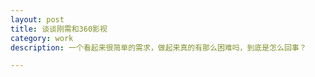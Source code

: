 ```yaml
---
layout: post
title: 谈谈刚需和360影视
category: work
description: 一个看起来很简单的需求，做起来真的有那么困难吗，到底是怎么回事？

---
```


[BeiYuu]:    http://beiyuu.com  "BeiYuu"

